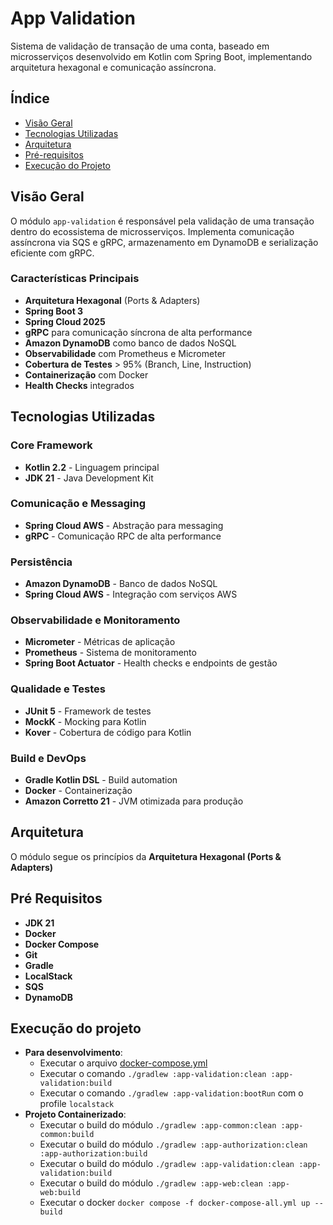 # App Validation

Sistema de validação de transação de uma conta, baseado em microsserviços desenvolvido em Kotlin com Spring Boot, implementando arquitetura hexagonal e comunicação assíncrona.

## Índice

- [Visão Geral](#-visão-geral)
- [Tecnologias Utilizadas](#-tecnologias-utilizadas)
- [Arquitetura](#-arquitetura)
- [Pré-requisitos](#-pré-requisitos)
- [Execução do Projeto](#-execução-do-projeto)

## Visão Geral

O módulo `app-validation` é responsável pela validação de uma transação dentro do ecossistema de microsserviços. Implementa comunicação assíncrona via SQS e gRPC, armazenamento em DynamoDB e serialização eficiente com gRPC.

### Características Principais

- **Arquitetura Hexagonal** (Ports & Adapters)
- **Spring Boot 3**
- **Spring Cloud 2025**
- **gRPC** para comunicação síncrona de alta performance
- **Amazon DynamoDB** como banco de dados NoSQL
- **Observabilidade** com Prometheus e Micrometer
- **Cobertura de Testes** > 95% (Branch, Line, Instruction)
- **Containerização** com Docker
- **Health Checks** integrados

## Tecnologias Utilizadas

### Core Framework
- **Kotlin 2.2** - Linguagem principal
- **JDK 21** - Java Development Kit

### Comunicação e Messaging
- **Spring Cloud AWS** - Abstração para messaging
- **gRPC** - Comunicação RPC de alta performance

### Persistência
- **Amazon DynamoDB** - Banco de dados NoSQL
- **Spring Cloud AWS** - Integração com serviços AWS

### Observabilidade e Monitoramento
- **Micrometer** - Métricas de aplicação
- **Prometheus** - Sistema de monitoramento
- **Spring Boot Actuator** - Health checks e endpoints de gestão

### Qualidade e Testes
- **JUnit 5** - Framework de testes
- **MockK** - Mocking para Kotlin
- **Kover** - Cobertura de código para Kotlin

### Build e DevOps
- **Gradle Kotlin DSL** - Build automation
- **Docker** - Containerização
- **Amazon Corretto 21** - JVM otimizada para produção

## Arquitetura

O módulo segue os princípios da **Arquitetura Hexagonal (Ports & Adapters)**

## Pré Requisitos
- **JDK 21**
- **Docker**
- **Docker Compose**
- **Git**
- **Gradle**
- **LocalStack**
- **SQS**
- **DynamoDB**

## Execução do projeto
- **Para desenvolvimento**: 
  - Executar o arquivo [docker-compose.yml](../docker-compose.yml)
  - Executar o comando `./gradlew :app-validation:clean :app-validation:build`
  - Executar o comando `./gradlew :app-validation:bootRun` com o profile `localstack`
- **Projeto Containerizado**:
  - Executar o build do módulo `./gradlew :app-common:clean :app-common:build`
  - Executar o build do módulo `./gradlew :app-authorization:clean :app-authorization:build`
  - Executar o build do módulo `./gradlew :app-validation:clean :app-validation:build`
  - Executar o build do módulo `./gradlew :app-web:clean :app-web:build` 
  - Executar o docker `docker compose -f docker-compose-all.yml up --build`
